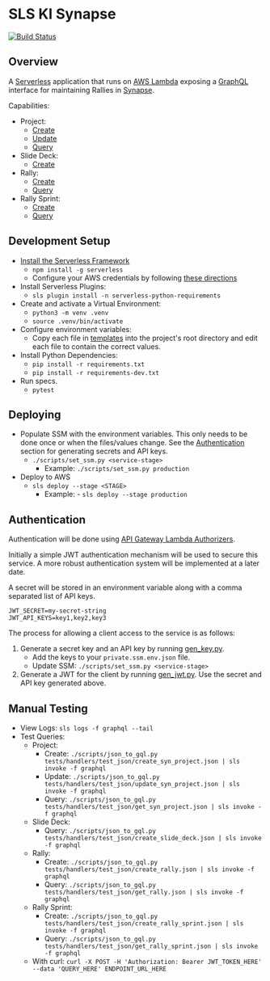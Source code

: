 # SLS KI Synapse

[![Build Status](https://travis-ci.com/pcstout/sls_ki_synapse.svg?branch=master)](https://travis-ci.com/pcstout/sls_ki_synapse)

## Overview

A [Serverless](https://serverless.com/framework/docs/getting-started) application that runs on [AWS Lambda](https://aws.amazon.com/lambda) exposing a [GraphQL](https://graphql.org) interface for maintaining Rallies in [Synapse](https://www.synapse.org).

Capabilities:

- Project:
  - [Create](tests/handlers/test_json/create_syn_project.json)
  - [Update](tests/handlers/test_json/update_syn_project.json)
  - [Query](tests/handlers/test_json/get_syn_project.json)
- Slide Deck:
  - [Create](tests/handlers/test_json/create_slide_deck.json)
- Rally:
  - [Create](tests/handlers/test_json/create_rally.json)
  - [Query](tests/handlers/test_json/get_rally.json)
- Rally Sprint:
  - [Create](tests/handlers/test_json/create_rally_sprint.json)
  - [Query](tests/handlers/test_json/get_rally_sprint.json)

## Development Setup

- [Install the Serverless Framework](https://serverless.com/framework/docs/providers/aws/guide/quick-start)
  - `npm install -g serverless`
  - Configure your AWS credentials by following [these directions](https://serverless.com/framework/docs/providers/aws/guide/credentials)
- Install Serverless Plugins:
  - `sls plugin install -n serverless-python-requirements`
- Create and activate a Virtual Environment:
  - `python3 -m venv .venv`
  - `source .venv/bin/activate` 
- Configure environment variables:
  - Copy each file in [templates](templates) into the project's root directory and edit each file to contain the correct values.
- Install Python Dependencies:
  - `pip install -r requirements.txt`
  - `pip install -r requirements-dev.txt`
- Run specs.
  - `pytest`

## Deploying

- Populate SSM with the environment variables. This only needs to be done once or when the files/values change. See the [Authentication](#authentication) section for generating secrets and API keys.
  - `./scripts/set_ssm.py <service-stage>` 
    - Example: `./scripts/set_ssm.py production`
- Deploy to AWS
  - `sls deploy --stage <STAGE>`
    - Example: - `sls deploy --stage production`
  
## Authentication

Authentication will be done using [API Gateway Lambda Authorizers](https://docs.aws.amazon.com/apigateway/latest/developerguide/apigateway-use-lambda-authorizer.html).

Initially a simple JWT authentication mechanism will be used to secure this service. A more robust authentication system will be implemented at a later date.

A secret will be stored in an environment variable along with a comma separated list of API keys.

```shell
JWT_SECRET=my-secret-string
JWT_API_KEYS=key1,key2,key3
```

The process for allowing a client access to the service is as follows:

1. Generate a secret key and an API key by running [gen_key.py](scripts/gen_key.py).
   - Add the keys to your `private.ssm.env.json` file.
   - Update SSM: `./scripts/set_ssm.py <service-stage>`
2. Generate a JWT for the client by running [gen_jwt.py](scripts/gen_jwt.py). Use the secret and API key generated above.

## Manual Testing

- View Logs: `sls logs -f graphql --tail`
- Test Queries:
  - Project:
    - Create: `./scripts/json_to_gql.py tests/handlers/test_json/create_syn_project.json | sls invoke -f graphql`
    - Update: `./scripts/json_to_gql.py tests/handlers/test_json/update_syn_project.json | sls invoke -f graphql`
    - Query:  `./scripts/json_to_gql.py tests/handlers/test_json/get_syn_project.json | sls invoke -f graphql`
  - Slide Deck:
    - Query:  `./scripts/json_to_gql.py tests/handlers/test_json/create_slide_deck.json | sls invoke -f graphql`
  - Rally:
    - Create: `./scripts/json_to_gql.py tests/handlers/test_json/create_rally.json | sls invoke -f graphql`
    - Query:  `./scripts/json_to_gql.py tests/handlers/test_json/get_rally.json | sls invoke -f graphql`
  - Rally Sprint:
    - Create: `./scripts/json_to_gql.py tests/handlers/test_json/create_rally_sprint.json | sls invoke -f graphql`
    - Query:  `./scripts/json_to_gql.py tests/handlers/test_json/get_rally_sprint.json | sls invoke -f graphql`
  - With curl: `curl -X POST -H 'Authorization: Bearer JWT_TOKEN_HERE' --data 'QUERY_HERE' ENDPOINT_URL_HERE`

